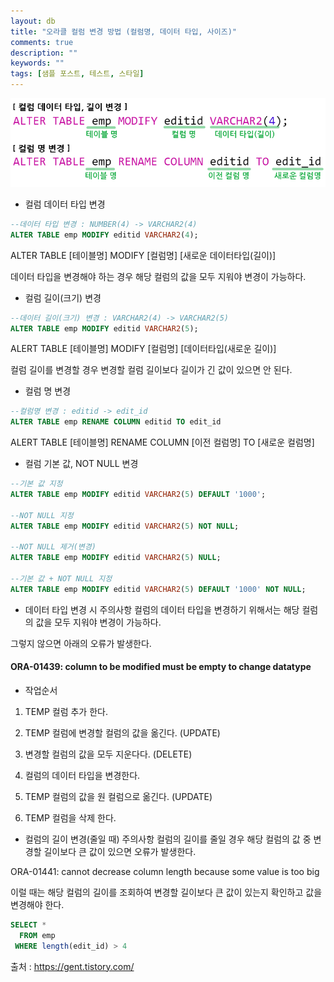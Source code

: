 ```yaml
---
layout: db
title: "오라클 컬럼 변경 방법 (컬럼명, 데이터 타입, 사이즈)"
comments: true
description: ""
keywords: ""
tags: [샘플 포스트, 테스트, 스타일]
---
```


![9876546](/images/oracle/9876546.png)

- 컬럼 데이터 타입 변경

```sql
--데이터 타입 변경 : NUMBER(4) -> VARCHAR2(4)
ALTER TABLE emp MODIFY editid VARCHAR2(4);
```

ALTER TABLE [테이블명] MODIFY [컬럼명] [새로운 데이터타입(길이)]

데이터 타입을 변경해야 하는 경우 해당 컬럼의 값을 모두 지워야 변경이 가능하다.
 

- 컬럼 길이(크기) 변경

```sql
--데이터 길이(크기) 변경 : VARCHAR2(4) -> VARCHAR2(5)
ALTER TABLE emp MODIFY editid VARCHAR2(5);
```

ALERT TABLE [테이블명] MODIFY [컬럼명] [데이터타입(새로운 길이)]

컬럼 길이를 변경할 경우 변경할 컬럼 길이보다 길이가 긴 값이 있으면 안 된다.

 

- 컬럼 명 변경

```sql
--컬럼명 변경 : editid -> edit_id
ALTER TABLE emp RENAME COLUMN editid TO edit_id
```

ALERT TABLE [테이블명] RENAME COLUMN [이전 컬럼명] TO [새로운 컬럼명]

 

- 컬럼 기본 값, NOT NULL 변경

```sql
--기본 값 지정
ALTER TABLE emp MODIFY editid VARCHAR2(5) DEFAULT '1000';

--NOT NULL 지정
ALTER TABLE emp MODIFY editid VARCHAR2(5) NOT NULL;

--NOT NULL 제거(변경)
ALTER TABLE emp MODIFY editid VARCHAR2(5) NULL;

--기본 값 + NOT NULL 지정
ALTER TABLE emp MODIFY editid VARCHAR2(5) DEFAULT '1000' NOT NULL;
```

- 데이터 타입 변경 시 주의사항
컬럼의 데이터 타입을 변경하기 위해서는 해당 컬럼의 값을 모두 지워야 변경이 가능하다.

 

그렇지 않으면 아래의 오류가 발생한다.

#### ORA-01439: column to be modified must be empty to change datatype 

 

- 작업순서
1. TEMP 컬럼 추가 한다.

2. TEMP 컬럼에 변경할 컬럼의 값을 옮긴다. (UPDATE)

3. 변경할 컬럼의 값을 모두 지운다다. (DELETE)

4. 컬럼의 데이터 타입을 변경한다.

5. TEMP 컬럼의 값을 원 컬럼으로 옮긴다. (UPDATE)

6. TEMP 컬럼을 삭제 한다.


- 컬럼의 길이 변경(줄일 때) 주의사항
컬럼의 길이를 줄일 경우 해당 컬럼의 값 중 변경할 길이보다 큰 값이 있으면 오류가 발생한다.

 
ORA-01441: cannot decrease column length because some value is too big 


이럴 때는 해당 컬럼의 길이를 조회하여 변경할 길이보다 큰 값이 있는지 확인하고 값을 변경해야 한다.

```sql
SELECT *
  FROM emp
 WHERE length(edit_id) > 4
```


출처 : https://gent.tistory.com/